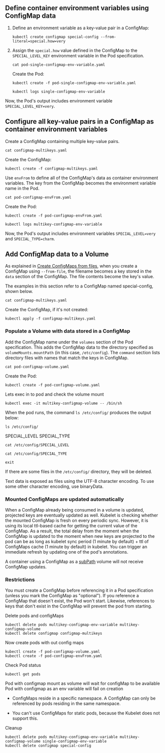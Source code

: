 ## Define container environment variables using ConfigMap data

1.  Define an environment variable as a key-value pair in a ConfigMap:

    ```execute
    kubectl create configmap special-config --from-literal=special.how=very
    ```

2.  Assign the `special.how` value defined in the ConfigMap to the `SPECIAL_LEVEL_KEY` environment variable in the Pod specification.

    ```execute
    cat pod-single-configmap-env-variable.yaml
    ```

    Create the Pod:

    ```execute
    kubectl create -f pod-single-configmap-env-variable.yaml
    ```

    ```execute
    kubectl logs single-configmap-env-variable 
    ```

   Now, the Pod's output includes environment variable `SPECIAL_LEVEL_KEY=very`.

## Configure all key-value pairs in a ConfigMap as container environment variables

Create a ConfigMap containing multiple key-value pairs.

  ```execute
  cat configmap-multikeys.yaml
  ```

Create the ConfigMap:

  ```execute
  kubectl create -f configmap-multikeys.yaml
  ```

Use `envFrom` to define all of the ConfigMap's data as container environment variables. The key from the ConfigMap becomes the environment variable name in the Pod.

  ```execute
  cat pod-configmap-envFrom.yaml
  ```

Create the Pod:

  ```execute
  kubectl create -f pod-configmap-envFrom.yaml
  ```

  ```execute
  kubectl logs multikey-configmap-env-variable 
  ```

 Now, the Pod's output includes environment variables `SPECIAL_LEVEL=very` and `SPECIAL_TYPE=charm`.


## Add ConfigMap data to a Volume

As explained in [Create ConfigMaps from files](#create-configmaps-from-files), when you create a ConfigMap using ``--from-file``, the filename becomes a key stored in the `data` section of the ConfigMap. The file contents become the key's value.

The examples in this section refer to a ConfigMap named special-config, shown below.

  ```execute
  cat configmap-multikeys.yaml
  ```

Create the ConfigMap, if it's not created:

  ```execute
  kubectl apply -f configmap-multikeys.yaml
  ```

### Populate a Volume with data stored in a ConfigMap

Add the ConfigMap name under the `volumes` section of the Pod specification.
This adds the ConfigMap data to the directory specified as `volumeMounts.mountPath` (in this case, `/etc/config`).
The `command` section lists directory files with names that match the keys in ConfigMap.

  ```execute
  cat pod-configmap-volume.yaml
  ```

Create the Pod:

  ```execute
  kubectl create -f pod-configmap-volume.yaml
  ```

Lets exec in to pod and check the volume mount

  ```execute
  kubectl exec -it multikey-configmap-volume -- /bin/sh
  ```

When the pod runs, the command `ls /etc/config/` produces the output below:

  ```execute
  ls /etc/config/
  ```

  SPECIAL_LEVEL
  SPECIAL_TYPE

  ```execute
  cat /etc/config/SPECIAL_LEVEL
  ```

  ```execute
  cat /etc/config/SPECIAL_TYPE
  ```

  ```execute
  exit
  ```


If there are some files in the `/etc/config/` directory, they will be deleted.

Text data is exposed as files using the UTF-8 character encoding. To use some other character encoding, use binaryData.

### Mounted ConfigMaps are updated automatically

When a ConfigMap already being consumed in a volume is updated, projected keys are eventually updated as well. Kubelet is checking whether the mounted ConfigMap is fresh on every periodic sync. However, it is using its local ttl-based cache for getting the current value of the ConfigMap. As a result, the total delay from the moment when the ConfigMap is updated to the moment when new keys are projected to the pod can be as long as kubelet sync period (1 minute by default) + ttl of ConfigMaps cache (1 minute by default) in kubelet. You can trigger an immediate refresh by updating one of the pod's annotations.

A container using a ConfigMap as a [subPath](/docs/concepts/storage/volumes/#using-subpath) volume will not receive ConfigMap updates.


### Restrictions

You must create a ConfigMap before referencing it in a Pod specification (unless you mark the ConfigMap as "optional"). If you reference a ConfigMap that doesn't exist, the Pod won't start. Likewise, references to keys that don't exist in the ConfigMap will prevent the pod from starting.


  Delete pods and configMaps 

  ```execute
  kubectl delete pods multikey-configmap-env-variable multikey-configmap-volume
  kubectl delete configmap configmap-multikeys
  ```

  Now create pods with out config maps

  ```execute
  kubectl create -f pod-configmap-volume.yaml
  kubectl create -f pod-configmap-envFrom.yaml
  ```

  Check Pod status

  ```execute
  kubectl get pods
  ```

  Pod with configmap mount as volume will wait for configMap to be available
  Pod with configmap as an env variable will fail on creation

- ConfigMaps reside in a specific namespace. A ConfigMap can only be referenced by pods residing in the same namespace.

- You can't use ConfigMaps for static pods, because the Kubelet does not support this.


Cleanup

  ```execute
  kubectl delete pods multikey-configmap-env-variable multikey-configmap-volume single-configmap-env-variable
  kubectl delete configmap special-config
  ```
